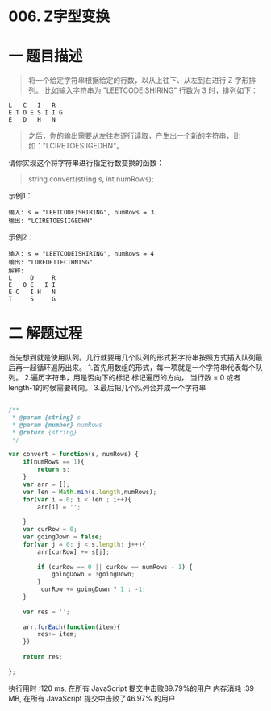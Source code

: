 <!--
 * @Description: In User Settings Edit
 * @Author: your name
 * @Date: 2019-08-19 10:53:16
 * @LastEditTime: 2019-08-19 15:18:26
 * @LastEditors: Please set LastEditors
 -->


# 006. Z字型变换

# 一 题目描述

>将一个给定字符串根据给定的行数，以从上往下、从左到右进行 Z 字形排列。
>比如输入字符串为 "LEETCODEISHIRING" 行数为 3 时，排列如下：
``` 
L   C   I   R
E T O E S I I G
E   D   H   N
```
>之后，你的输出需要从左往右逐行读取，产生出一个新的字符串，比如："LCIRETOESIIGEDHN"。

请你实现这个将字符串进行指定行数变换的函数：

>string convert(string s, int numRows);

示例1：
``` 
输入: s = "LEETCODEISHIRING", numRows = 3
输出: "LCIRETOESIIGEDHN"
```
示例2：
``` 
输入: s = "LEETCODEISHIRING", numRows = 4
输出: "LDREOEIIECIHNTSG"
解释:
L     D     R
E   O E   I I
E C   I H   N
T     S     G
```

# 二 解题过程
首先想到就是使用队列。几行就要用几个队列的形式把字符串按照方式插入队列最后再一起循环遍历出来。
1.首先用数组的形式，每一项就是一个字符串代表每个队列。
2.遍历字符串，用是否向下的标记 标记遍历的方向， 当行数 = 0 或者 length-1的时候需要转向。
3.最后把几个队列合并成一个字符串

``` JavaScript

/**
 * @param {string} s
 * @param {number} numRows
 * @return {string}
 */

var convert = function(s, numRows) {
    if(numRows == 1){
        return s;
    }
    var arr = [];
    var len = Math.min(s.length,numRows);
    for(var i = 0; i < len ; i++){
        arr[i] = '';
        
    }
    var curRow = 0;
    var goingDown = false;
    for(var j = 0; j < s.length; j++){
        arr[curRow] += s[j];
      
        if (curRow == 0 || curRow == numRows - 1) {
            goingDown = !goingDown;
        }
         curRow += goingDown ? 1 : -1;
    }
    
    var res = '';
    
    arr.forEach(function(item){
        res+= item;
    })
    
    return res;
    
};
```
执行用时 :120 ms, 在所有 JavaScript 提交中击败89.79%的用户
内存消耗 :39 MB, 在所有 JavaScript 提交中击败了46.97%
的用户


















